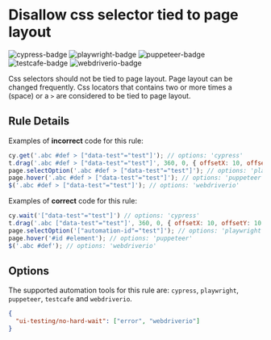 # Disallow css selector tied to page layout

![cypress-badge][] ![playwright-badge][] ![puppeteer-badge][] ![testcafe-badge][] ![webdriverio-badge][]

Css selectors should not be tied to page layout. Page layout can be changed frequently. Css locators that contains two or more times a ` ` (space) or a `>` are considered to be tied to page layout.

## Rule Details

Examples of **incorrect** code for this rule:

```js
cy.get('.abc #def > ["data-test"="test"]'); // options: 'cypress'
t.drag('.abc #def > ["data-test"="test"]', 360, 0, { offsetX: 10, offsetY: 10 }); // options: 'testcafe'
page.selectOption('.abc #def > ["data-test"="test"]'); // options: 'playwright'
page.hover('.abc #def > ["data-test"="test"]'); // options: 'puppeteer'
$('.abc #def > ["data-test"="test"]'); // options: 'webdriverio'

```

Examples of **correct** code for this rule:

```js
cy.wait('["data-test"="test"]') // options: 'cypress'
t.drag('.abc ["data-test"="test"]', 360, 0, { offsetX: 10, offsetY: 10 }); // options: 'testcafe'
page.selectOption('["automation-id"="test"]'); // options: 'playwright'
page.hover('#id #element'); // options: 'puppeteer'
$('.abc #def'); // options: 'webdriverio'
```

## Options

The supported automation tools for this rule are: `cypress`, `playwright`, `puppeteer`, `testcafe` and `webdriverio`.

```json
{
  "ui-testing/no-hard-wait": ["error", "webdriverio"]
}
```

[cypress-badge]: https://img.shields.io/badge/cypress-black
[playwright-badge]: https://img.shields.io/badge/playwright-blue
[puppeteer-badge]: https://img.shields.io/badge/puppeteer-3eb489
[testcafe-badge]: https://img.shields.io/badge/testcafe-a4cada
[webdriverio-badge]: https://img.shields.io/badge/webdriverio-orange
